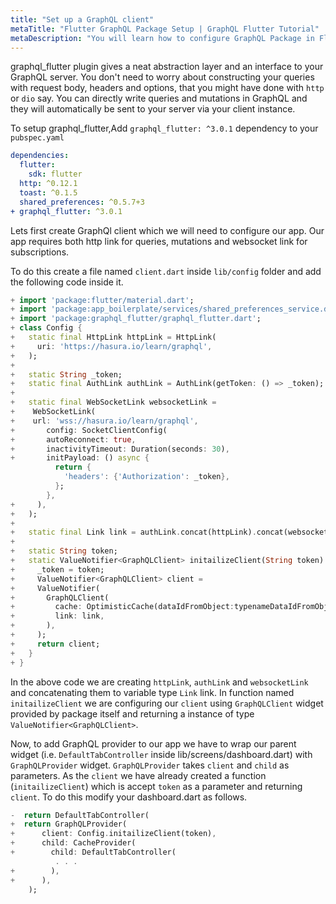 ```yaml
---
title: "Set up a GraphQL client"
metaTitle: "Flutter GraphQL Package Setup | GraphQL Flutter Tutorial"
metaDescription: "You will learn how to configure GraphQL Package in Flutter by importing graphql_flutter dependency"
---
```


graphql_flutter plugin gives a neat abstraction layer and an interface to your GraphQL server. You don't need to worry about constructing your queries with request body, headers and options, that you might have done with `http` or `dio` say. You can directly write queries and mutations in GraphQL and they will automatically be sent to your server via your client instance.

To setup graphql_flutter,Add `graphql_flutter: ^3.0.1` dependency to your `pubspec.yaml`

```yaml
dependencies:
  flutter:
    sdk: flutter
  http: ^0.12.1
  toast: ^0.1.5
  shared_preferences: ^0.5.7+3
+ graphql_flutter: ^3.0.1
```

Lets first create GraphQl client which we will need to configure our app. Our app requires both http link for queries, mutations and websocket link for subscriptions.

To do this create a file named `client.dart` inside `lib/config` folder and add the following code inside it.

```dart
+ import 'package:flutter/material.dart';
+ import 'package:app_boilerplate/services/shared_preferences_service.dart';
+ import 'package:graphql_flutter/graphql_flutter.dart';
+ class Config {
+   static final HttpLink httpLink = HttpLink(
+     uri: 'https://hasura.io/learn/graphql',
+   );
+
+   static String _token;
+   static final AuthLink authLink = AuthLink(getToken: () => _token);
+
+   static final WebSocketLink websocketLink =
+    WebSocketLink(
+    url: 'wss://hasura.io/learn/graphql',
+       config: SocketClientConfig(
+       autoReconnect: true,
+       inactivityTimeout: Duration(seconds: 30),
+       initPayload: () async {
          return {
            'headers': {'Authorization': _token},
          };
        },
+     ),
+   );
+
+   static final Link link = authLink.concat(httpLink).concat(websocketLink);
+
+   static String token;
+   static ValueNotifier<GraphQLClient> initailizeClient(String token) {
+     _token = token;
+     ValueNotifier<GraphQLClient> client =
+     ValueNotifier(
+       GraphQLClient(
+         cache: OptimisticCache(dataIdFromObject:typenameDataIdFromObject),
+         link: link,
+       ),
+     );
+     return client;
+   }
+ }
```

In the above code we are creating `httpLink`, `authLink` and `websocketLink` and concatenating them to variable type `Link` link. In function named `initailizeClient` we are configuring our `client` using `GraphQLClient` widget provided by package itself and returning a instance of type `ValueNotifier<GraphQLClient>`.

Now, to add GraphQL provider to our app we have to wrap our parent widget (i.e. `DefaultTabController` inside lib/screens/dashboard.dart) with `GraphQLProvider` widget. `GraphQLProvider` takes `client` and `child` as parameters. As the `client` we have already created a function (`initailizeClient`) which is accept `token` as a parameter and returning `client`. To do this modify your dashboard.dart as follows.

```dart
-  return DefaultTabController(
+  return GraphQLProvider(
+      client: Config.initailizeClient(token),
+      child: CacheProvider(
+        child: DefaultTabController(
          . . .
+        ),
+      ),
    );
```
